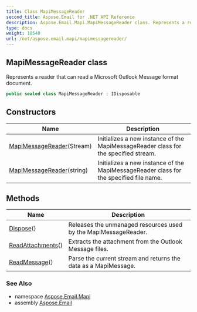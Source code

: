 ```yaml
---
title: Class MapiMessageReader
second_title: Aspose.Email for .NET API Reference
description: Aspose.Email.Mapi.MapiMessageReader class. Represents a reader that can read a Microsoft Outlook Message format document
type: docs
weight: 18540
url: /net/aspose.email.mapi/mapimessagereader/
---
```

## MapiMessageReader class

Represents a reader that can read a Microsoft Outlook Message format document.

```csharp
public sealed class MapiMessageReader : IDisposable
```

## Constructors

| Name | Description |
| --- | --- |
| [MapiMessageReader](mapimessagereader/#constructor)(Stream) | Initializes a new instance of the MapiMessageReader class for the specified stream. |
| [MapiMessageReader](mapimessagereader/#constructor_1)(string) | Initializes a new instance of the MapiMessageReader class for the specified file name. |

## Methods

| Name | Description |
| --- | --- |
| [Dispose](../../aspose.email.mapi/mapimessagereader/dispose/)() | Releases the unmanaged resources used by the MapiMessageReader. |
| [ReadAttachments](../../aspose.email.mapi/mapimessagereader/readattachments/)() | Extracts the attachment from the Outlook Message files. |
| [ReadMessage](../../aspose.email.mapi/mapimessagereader/readmessage/)() | Parse the current stream and returns the data as a MapiMessage. |

### See Also

* namespace [Aspose.Email.Mapi](../../aspose.email.mapi/)
* assembly [Aspose.Email](../../)


